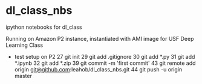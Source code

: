# dl_class_nbs
ipython notebooks for dl_class

Running on Amazon P2 instance, instantiated with AMI image for USF Deep Learning Class

- test setup on P2
   27  git init
   29  git add .gitignore 
   30  git add *.py
   31  git add *.ipynb
   32  git add *.zip
   39  git commit -m 'first commit'
   43  git remote add origin git@github.com:leahob/dl_class_nbs.git
   44  git push -u origin master
